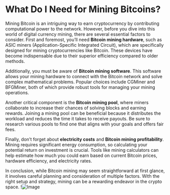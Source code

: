 # What Do I Need for Mining Bitcoins? 

Mining Bitcoin is an intriguing way to earn cryptocurrency by contributing computational power to the network. However, before you dive into this world of digital currency mining, there are several essential factors to consider. First and foremost, you’ll need **Bitcoin mining hardware**, such as ASIC miners (Application-Specific Integrated Circuit), which are specifically designed for mining cryptocurrencies like Bitcoin. These devices have become indispensable due to their superior efficiency compared to older methods.

Additionally, you must be aware of **Bitcoin mining software**. This software allows your mining hardware to connect with the Bitcoin network and solve complex mathematical problems. Popular choices include CGMiner and BFGMiner, both of which provide robust tools for managing your mining operations. 

Another critical component is the **Bitcoin mining pool**, where miners collaborate to increase their chances of solving blocks and earning rewards. Joining a mining pool can be beneficial because it distributes the workload and reduces the time it takes to receive payouts. Be sure to research various pools to find one that aligns with your goals and offers fair fees.

Finally, don’t forget about **electricity costs** and **Bitcoin mining profitability**. Mining requires significant energy consumption, so calculating your potential return on investment is crucial. Tools like mining calculators can help estimate how much you could earn based on current Bitcoin prices, hardware efficiency, and electricity rates.

In conclusion, while Bitcoin mining may seem straightforward at first glance, it involves careful planning and consideration of multiple factors. With the right setup and strategy, mining can be a rewarding endeavor in the crypto space. !![Image](https://github.com/user-attachments/assets/3be06921-4469-491d-bd37-5f14c53422b7)